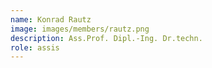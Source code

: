 ```yaml
---
name: Konrad Rautz
image: images/members/rautz.png
description: Ass.Prof. Dipl.-Ing. Dr.techn.
role: assis
---
```



